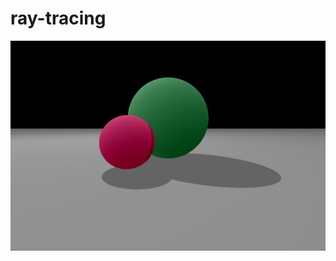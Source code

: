 # ray-tracing

<img src="https://github.com/Egor200313/ray-tracing/blob/master/texture.png" title="Current result">
